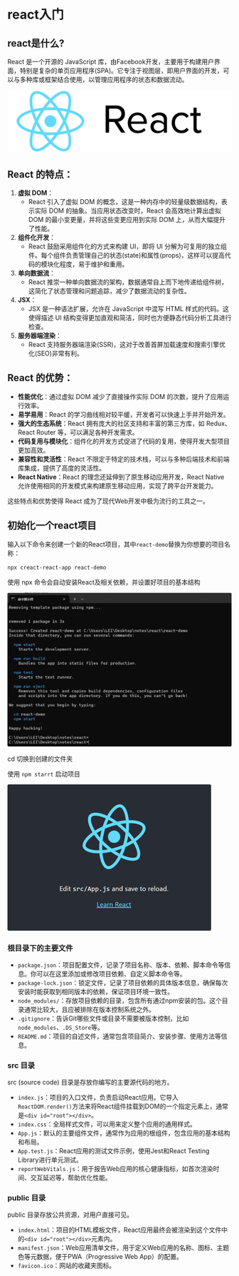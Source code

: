 # react入门

## react是什么?

React 是一个开源的 JavaScript 库，由Facebook开发，主要用于构建用户界面，特别是复杂的单页应用程序(SPA)。它专注于视图层，即用户界面的开发，可以与多种库或框架结合使用，以管理应用程序的状态和数据流动。

![](./assets/react.png)

## React 的特点：

1. **虚拟 DOM**：
   - React 引入了虚拟 DOM 的概念，这是一种内存中的轻量级数据结构，表示实际 DOM 的抽象。当应用状态改变时，React 会高效地计算出虚拟 DOM 的最小变更量，并将这些变更应用到实际 DOM 上，从而大幅提升了性能。
2. **组件化开发**：
   - React 鼓励采用组件化的方式来构建 UI，即将 UI 分解为可复用的独立组件。每个组件负责管理自己的状态(state)和属性(props)，这样可以提高代码的模块化程度，易于维护和重用。
3. **单向数据流**：
   - React 推崇一种单向数据流的架构，数据通常自上而下地传递给组件树，这简化了状态管理和问题追踪，减少了数据流动的复杂性。
4. **JSX**：
   - JSX 是一种语法扩展，允许在 JavaScript 中混写 HTML 样式的代码。这使得描述 UI 结构变得更加直观和简洁，同时也方便静态代码分析工具进行检查。
5. **服务器端渲染**：
   - React 支持服务器端渲染(SSR)，这对于改善首屏加载速度和搜索引擎优化(SEO)非常有利。

## React 的优势：

- **性能优化**：通过虚拟 DOM 减少了直接操作实际 DOM 的次数，提升了应用运行效率。
- **易学易用**：React 的学习曲线相对较平缓，开发者可以快速上手并开始开发。
- **强大的生态系统**：React 拥有庞大的社区支持和丰富的第三方库，如 Redux、React Router 等，可以满足各种开发需求。
- **代码复用与模块化**：组件化的开发方式促进了代码的复用，使得开发大型项目更加高效。
- **兼容性和灵活性**：React 不限定于特定的技术栈，可以与多种后端技术和前端库集成，提供了高度的灵活性。
- **React Native**：React 的理念还延伸到了原生移动应用开发，React Native 允许使用相同的开发模式来构建原生移动应用，实现了跨平台开发能力。

这些特点和优势使得 React 成为了现代Web开发中极为流行的工具之一。

## 初始化一个react项目

输入以下命令来创建一个新的React项目，其中`react-demo`替换为你想要的项目名称：

```bash
npx creact-react-app react-demo
```

使用 npx 命令会自动安装React及相关依赖，并设置好项目的基本结构

<img src="./assets/%E5%88%9D%E5%A7%8B%E5%8C%96react%E9%A1%B9%E7%9B%AE.png" style="zoom: 50%;" />

cd 切换到创建的文件夹

使用 `npm starrt` 启动项目

<img src="./assets/%E7%AC%AC%E4%B8%80%E4%B8%AAreact%E9%A1%B9%E7%9B%AE.png" style="zoom:50%;" />

### 根目录下的主要文件

- `package.json`：项目配置文件，记录了项目名称、版本、依赖、脚本命令等信息。你可以在这里添加或修改项目依赖、自定义脚本命令等。
- `package-lock.json`：锁定文件，记录了项目依赖的具体版本信息，确保每次安装时能获取到相同版本的依赖，保证项目环境一致性。
- `node_modules/`：存放项目依赖的目录，包含所有通过npm安装的包。这个目录通常比较大，且应被排除在版本控制系统之外。
- `.gitignore`：告诉Git哪些文件或目录不需要被版本控制，比如`node_modules`、`.DS_Store`等。
- `README.md`：项目的自述文件，通常包含项目简介、安装步骤、使用方法等信息。

### src 目录

src (source code) 目录是存放你编写的主要源代码的地方。

- `index.js`：项目的入口文件，负责启动React应用。它导入`ReactDOM.render()`方法来将React组件挂载到DOM的一个指定元素上，通常是`<div id="root"></div>`。
- `index.css`：全局样式文件，可以用来定义整个应用的通用样式。
- `App.js`：默认的主要组件文件，通常作为应用的根组件，包含应用的基本结构和布局。
- `App.test.js`：React应用的测试文件示例，使用Jest和React Testing Library进行单元测试。
- `reportWebVitals.js`：用于报告Web应用的核心健康指标，如首次渲染时间、交互延迟等，帮助优化性能。

### public 目录

public 目录存放公共资源，对用户直接可见。

- `index.html`：项目的HTML模板文件，React应用最终会被渲染到这个文件中的`<div id="root"></div>`元素内。
- `manifest.json`：Web应用清单文件，用于定义Web应用的名称、图标、主题色等元数据，便于PWA（Progressive Web App）的配置。
- `favicon.ico`：网站的收藏夹图标。